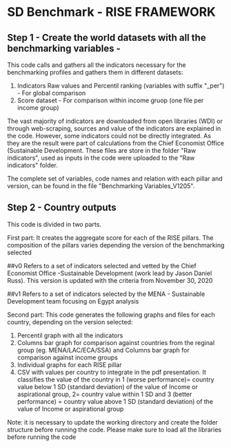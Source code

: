 
# SD Benchmark - RISE FRAMEWORK 

## Step 1 - Create the world datasets with all the benchmarking variables -

This code calls and gathers all the indicators necessary for the benchmarking profiles and gathers them in different datasets:

 1) Indicators Raw values and Percentil ranking (variables with suffix "_per") - For global comparison
 2) Score dataset -  For comparison within income gruop (one file per income group)

The vast majority of indicators are downloaded from open libraries (WDI) or through web-scraping, sources and value of the indicators are explained in the code.
However, some indicators could not be directly integrated. As they are the result were part of calculations from the Chief Economist Office (Sustainable Development.
These files are store in the folder "Raw indicators", used as inputs in the code were uploaded to the "Raw indicators" folder.

The complete set of variables, code names and relation with each pillar and version, can be found in the file "Benchmarking Variables_V1205".


## Step 2 - Country outputs
This code is divided in two parts.

First part: It creates the aggregate score for each of the RISE pillars.
The composition of the pillars varies depending the version of the benchmarking selected

##v0 
Refers to a set of indicators selected and vetted by the Chief Economist Office -Sustainable Development (work lead by Jason Daniel Russ). 
This version is updated with the criteria from November 30, 2020

##v1
Refers to a set of indicators selected by the MENA - Sustainable Development team focusing on Egypt analysis  


Second part:  This code generates the following graphs and files for each country, depending on the version selected:

1) Percentil graph with all the indicators
2) Columns bar graph for comparison against countries from the reginal group (eg. MENA/LAC/ECA/SSA) and Columns bar graph for comparison against income groups
3) Individual graphs for each RISE pillar
4) CSV with values per country to integrate in the pdf presentation. It classifies the value of the country in 1 (worse performance)= country value below 1 SD (standard deviation) of the value of Income or aspirational group,
2= country value within 1 SD and 3 (better performance) = country value above 1 SD (standard deviation) of the value of Income or aspirational group

 Note: it is necessary to update the working directory and create the folder structure before running the code. Please make sure to load all the libraries before running the code
